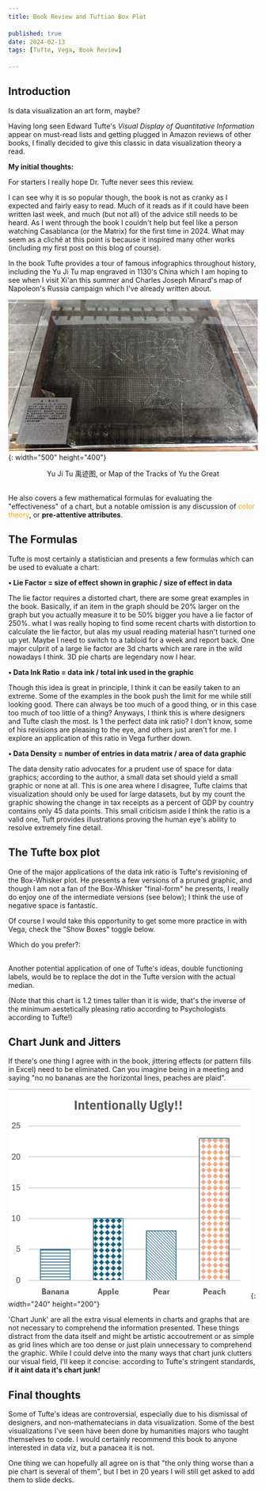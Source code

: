 ```yaml
---
title: Book Review and Tuftian Box Plot 

published: true
date: 2024-02-13
tags: [Tufte, Vega, Book Review]

---
```



## Introduction

Is data visualization an art form, maybe?   

Having long seen Edward Tufte's *Visual Display of Quantitative Information* appear on must-read lists and getting plugged in Amazon reviews of other books, I finally decided to give this classic in data visualization theory a read.

**My initial thoughts:** 

For starters I really hope Dr. Tufte never sees this review.

I can see why it is so popular though, the book is not as cranky as I expected and fairly easy to read.  Much of it reads as if it could have been written last week, and much (but not all) of the advice still needs to be heard.  As I went through the book I couldn't help but feel like a person watching Casablanca (or the Matrix) for the first time in 2024.  What may seem as a cliché at this point is because it inspired many other works (including my first post on this blog of course).

In the book Tufte provides a tour of famous infographics throughout history, including the Yu Ji Tu map engraved in 1130's China which I am hoping to see when I visit Xi'an this summer and Charles Joseph Minard's map of Napoleon's Russia campaign which I've already written about.  

![Yu Chi Thu map](./assets/post_files/visual_display_review/yu_chi_thu.jpg){: width="500" height="400"}
<figcaption align="center">Yu Ji Tu 禹迹图, or Map of the Tracks of Yu the Great</figcaption>

<br>

He also covers a few mathematical formulas for evaluating the "effectiveness" of a chart, but a notable omission is any discussion of <span style="color: orange;">
color theory</span>, or **pre-attentive attributes**.



## The Formulas


Tufte is most certainly a statistician and presents a few formulas which can be used to evaluate a chart:

  **• Lie Factor = size of effect shown in graphic / size of effect in data**

  The lie factor requires a distorted chart, there are some great examples in the book.  Basically, if an item in the graph should be 20% larger on the graph but you actually measure it to be 50% bigger you have a lie factor of 250%.  what I was really hoping to find some recent charts with distortion to calculate the lie factor, but alas my usual reading material hasn't turned one up yet.  Maybe I need to switch to a tabloid for a week and report back.  One major culprit of a large lie factor are 3d charts which are rare in the wild nowadays I think.  3D pie charts are legendary now I hear.

  **• Data Ink Ratio = data ink / total ink used in the graphic**

  Though this idea is great in principle, I think it can be easily taken to an extreme.  Some of the examples in the book push the limit for me while still looking good.  There can always be too much of a good thing, or in this case too much of too little of a thing?  Anyways, I think this is where designers and Tufte clash the most.  Is 1 the perfect data ink ratio?  I don't know, some of his revisions are pleasing to the eye, and others just aren't for me.  I explore an application of this ratio in Vega further down.

  **• Data Density = number of entries in data matrix / area of data graphic**

  The data density ratio advocates for a prudent use of space for data graphics; according to the author, a small data set should yield a small graphic or none at all.  This is one area where I disagree, Tufte claims that visualization should only be used for large datasets, but by my count the graphic showing the change in tax receipts as a percent of GDP by country contains only 45 data points.  This small criticism aside I think the ratio is a valid one, Tuft provides illustrations proving the human eye's ability to resolve extremely fine detail.   



## The Tufte box plot

One of the major applications of the data ink ratio is Tufte's revisioning of the Box-Whisker plot.  He presents a few versions of a pruned graphic, and though I am not a fan of the Box-Whisker "final-form" he presents, I really do enjoy one of the intermediate versions (see below); I think the use of negative space is fantastic.

Of course I would take this opportunity to get some more practice in with Vega, check the "Show Boxes" toggle below.

Which do you prefer?:


<div id="vega-vis"></div>

<script src="https://cdn.jsdelivr.net/npm/vega@5/build/vega.min.js"></script>
<script src="https://cdn.jsdelivr.net/npm/vega-lite@5/build/vega-lite.min.js"></script>
<script src="https://cdn.jsdelivr.net/npm/vega-embed@6/build/vega-embed.min.js"></script>

<script type="text/javascript">
  var spec =  {
  "$schema": "https://vega.github.io/schema/vega/v5.json",
  "description": "Tuftian Box Plot",
  "author": "Kristopher Shea",
  "width": 240,
  "height": 200,
  "padding": 5,
  "background": "#ffffff",
  "signals": [
    {"name": "metric_column", "value": "Miles_per_Gallon"},
    {"name": "group_column", "value": "Cylinders"},
    {
      "name": "showBoxes",
      "value": 0,
      "bind": {"input": "checkbox", "option": [0,1], "name": "Show Boxes:"}
    } ],
  "title": {
    "text": {"signal": "metric_column + ' ~ ' + group_column"},
    "offset": 20
  },
  "data": [
    {
      "name": "dataset",
      "url": "https://vega.github.io/vega/data/cars.json",
      "format": {"type": "json"}
    },
    {
      "name": "stats",
      "source": "dataset",
      "transform": [
        {
          "type": "aggregate",
          "groupby": [{"signal": "group_column"}],
          "fields": [
            {"signal": "metric_column"},
            {"signal": "metric_column"},
            {"signal": "metric_column"},
            {"signal": "metric_column"},
            {"signal": "metric_column"}
          ],
          "ops": ["q1", "q3", "median", "min", "max"],
          "as": ["q1", "q3", "median", "min", "max"]
        }
      ]
    }
  ],
  "scales": [
    {
      "name": "xscale",
      "type": "band",
      "domain": {"data": "stats", "field": "Cylinders", "sort": true},
      "range": "width",
      "padding": 0.2
    },
    {
      "name": "yscale",
      "type": "linear",
      "domain": {"data": "stats", "fields": ["min", "max"]},
      "range": "height",
      "nice": true,
      "zero": true
    }
  ],
  "axes": [
    {
      "orient": "bottom",
      "scale": "xscale",
      "domain": false,
      "title": {"signal": "group_column"},
      "titlePadding": 10
    },
    {
      "orient": "left",
      "scale": "yscale",
      "domain": false,
      "tickCount": 3,
      "title": {"signal": "metric_column"},
      "titlePadding": 10
    }
  ],
  "marks": [
    {
      "type": "symbol",
      "from": {"data": "stats"},
      "encode": {
        "enter": {
          "x": {
            "scale": "xscale",
            "field": {"signal": "group_column"},
            "band": 0.5
          },
          "y": {"scale": "yscale", "field": "median"},
          "fill": {"value": "black"},
          "size": {"value": 8}

        }
      }
    },
    {
      "type": "rule",
      "from": {"data": "stats"},
      "encode": {
        "enter": {
          "x": {
            "scale": "xscale",
            "field": {"signal": "group_column"},
            "band": 0.5
          },
          "y": {"scale": "yscale", "field": "min"},
          "y2": {"scale": "yscale", "field": "q1"},
          "stroke": {"value": "black"},
          "strokeWidth": {"value": 1.1}
        }
      }
    },
    {
      "type": "rule",
      "from": {"data": "stats"},
      "encode": {
        "enter": {
          "x": {
            "scale": "xscale",
            "field": {"signal": "group_column"},
            "band": 0.5
          },
          "y": {"scale": "yscale", "field": "q3"},
          "y2": {"scale": "yscale", "field": "max"},
          "stroke": {"value": "black"},
          "strokeWidth": {"value": 1.1}
        }
      }
    },
    {
      "type": "rect",
      "from": {"data": "stats"},
      "encode": {
        "enter": {
          "x": {
            "scale": "xscale",
            "field": {"signal": "group_column"},
            "band": 0.37
          },
          "y": {"scale": "yscale", "field": "q1"},
          "y2": {"scale": "yscale", "field": "median"},
          "width": {"value": 10},
          "stroke": {"value": "black"},
          "fill": {"value": "steelblue"},
          "strokeWidth": {"value": 1.1},
                    "tooltip": {
            "signal": "{'max': datum.max, 'q3': datum.q3, 'median': datum.median, 'q1': datum.q1, 'min': datum.min}"
          }},
          "update": {
          "opacity": {"signal": "showBoxes"}
        },
        
      }
    },
    {
      "type": "rect",
      "from": {"data": "stats"},
      "encode": {
        "enter": {
          "x": {
            "scale": "xscale",
            "field": {"signal": "group_column"},
            "band": 0.37
          },
          "y": {"scale": "yscale", "field": "median"},
          "y2": {"scale": "yscale", "field": "q3"},
          "width": {"value": 10},
          "stroke": {"value": "black"},
          "fill": {"value": "steelblue"},
          "strokeWidth": {"value": 1.1},
                    "tooltip": {
            "signal": "{'max': datum.max, 'q3': datum.q3, 'median': datum.median, 'q1': datum.q1, 'min': datum.min}"
          }
          },
          "update": {
          "opacity": {"signal": "showBoxes"}
        }
        
      }
    }
  ]
}
;
  vegaEmbed('#vega-vis', spec);
</script>

<br>
Another potential application of one of Tufte's ideas, double functioning labels, would be to replace the dot in the Tufte version with the actual median.

(Note that this chart is 1.2 times taller than it is wide, that's the inverse of the minimum aestetically pleasing ratio according to Psychologists according to Tufte!)


## Chart Junk and Jitters

If there's one thing I agree with in the book, jittering effects (or pattern fills in Excel) need to be eliminated.  Can you imagine being in a meeting and saying "no no bananas are the horizontal lines, peaches are plaid".  

![test](./assets/post_files/visual_display_review/jitter.png){: width="240" height="200"}

'Chart Junk' are all the extra visual elements in charts and graphs that are not necessary to comprehend the information presented. These things distract from the data itself and might be artistic accoutrement or as simple as grid lines which are too dense or just plain unnecessary to comprehend the graphic. While I could delve into the many ways that chart junk clutters our visual field, I'll keep it concise: according to Tufte's stringent standards, **if it aint data it's chart junk!**


## Final thoughts

Some of Tufte's ideas are controversial, especially due to his dismissal of designers, and non-mathematecians in data visualization.  Some of the best visualizations I've seen have been done by humanities majors who taught themselves to code.  I would certainly recommend this book to anyone interested in data viz, but a panacea it is not.

One thing we can hopefully all agree on is that "the only thing worse than a pie chart is several of them", but I bet in 20 years I will still get asked to add them to slide decks.


